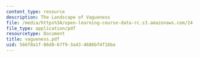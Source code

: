 ```yaml
---
content_type: resource
description: The Landscape of Vagueness
file: /media/https%3A/open-learning-course-data-rc.s3.amazonaws.com/24-979-topics-in-semantics-fall-2002/566f0a1f86d067f93a434686bf4f16ba_vagueness.pdf
file_type: application/pdf
resourcetype: Document
title: vagueness.pdf
uid: 566f0a1f-86d0-67f9-3a43-4686bf4f16ba
---
```

